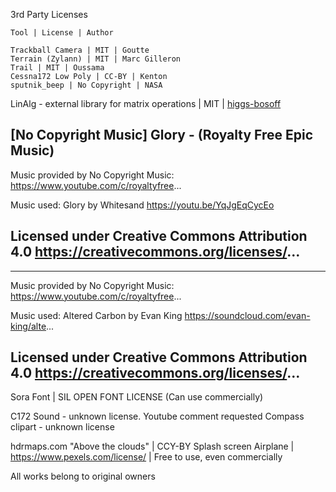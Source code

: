 3rd Party Licenses 

	Tool | License | Author  
	
	Trackball Camera | MIT | Goutte
	Terrain (Zylann) | MIT | Marc Gilleron 
	Trail | MIT | Oussama
	Cessna172 Low Poly | CC-BY | Kenton
	sputnik_beep | No Copyright | NASA
	
	
LinAlg - external library for matrix operations | MIT | [higgs-bosoff](https://github.com/higgs-bosoff/godot-linalg)	
	
[No Copyright Music] Glory - (Royalty Free Epic Music)
-------------------------------------------
Music provided by No Copyright Music:
https://www.youtube.com/c/royaltyfree...

Music used: Glory by Whitesand
https://youtu.be/YqJgEqCycEo

Licensed under Creative Commons Attribution 4.0
https://creativecommons.org/licenses/...
-------------------------------------------


-------------------------------------------
Music provided by No Copyright Music:
https://www.youtube.com/c/royaltyfree...

Music used: Altered Carbon by Evan King
https://soundcloud.com/evan-king/alte...

Licensed under Creative Commons Attribution 4.0
https://creativecommons.org/licenses/...
-------------------------------------------

Sora Font | SIL OPEN FONT LICENSE (Can use commercially) 


C172 Sound - unknown license. Youtube comment requested
Compass clipart - unknown license

hdrmaps.com "Above the clouds" | CCY-BY
Splash screen Airplane | https://www.pexels.com/license/ | Free to use, even commercially 

All works belong to original owners


